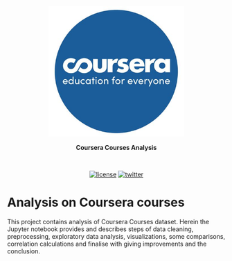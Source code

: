 <p align=center>
  <img height="300px" src="https://github.com/aurimas13/Coursera-courses-analysis/blob/main/public/images/coursera.jpg"/>
</p>

<p align="center" > <b>Coursera Courses Analysis </b> </p>
<br>
<p align=center>
  <a href="https://github.com/aurimas13/Road-App/blob/main/LICENSE"><img alt="license" src="https://img.shields.io/npm/l/express"></a>
  <a href="https://twitter.com/anausedas"><img alt="twitter" src="https://img.shields.io/twitter/follow/anausedas?style=social"/></a>
</p>

# Analysis on Coursera courses 
This project contains analysis of Coursera Courses dataset. Herein the Jupyter notebook provides and describes steps of data cleaning, preprocessing, exploratory data analysis, visualizations, some comparisons, correlation calculations and finalise with giving improvements and the conclusion.
